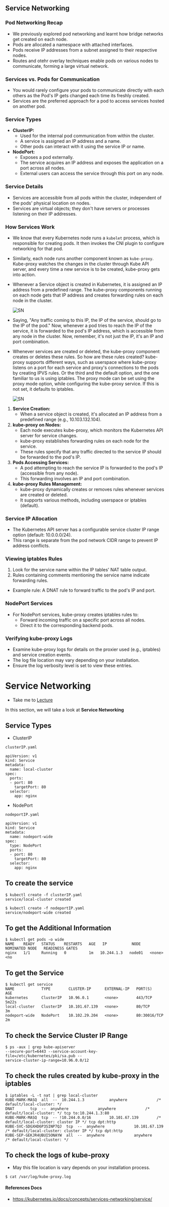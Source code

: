## Service Networking

### Pod Networking Recap

* We previously explored pod networking and learnt how bridge networks get created on each node.
* Pods are allocated a namespace with attached interfaces.
* Pods receive IP addresses from a subnet assigned to their respective nodes.
* Routes and otehr overlay techniques enable pods on various nodes to communicate, forming a large virtual network.

### Services vs. Pods for Communication

* You would rarely configure your pods to communicate directly with each others as the Pod's IP gets changed each time its freshly created.
* Services are the preferred approach for a pod to access services hosted on another pod.

### Service Types

* **ClusterIP:**
  * Used for the internal pod communication from within the cluster.
  * A service is assigned an IP address and a name.
  * Other pods can interact with it using the service IP or name.
* **NodePort:**
  * Exposes a pod externally.
  * The service acquires an IP address and exposes the application on a port across all nodes.
  * External users can access the service through this port on any node.

### Service Details

* Services are accessible from all pods within the cluster, independent of the pods' physical location on nodes.
* Services are virtual objects; they don't have servers or processes listening on their IP addresses.

### How Services Work

- We know that every Kubernetes node runs a `kubelet` process, which is responsible for creating pods. It then invokes the CNI plugin to configure networking for that pod.
- Similarly, each node runs another component known as `kube-proxy`. Kube-proxy watches the changes in the cluster through Kube API server, and every time a new service is to be created, kube-proxy gets into action.
- Whenever a Service object is created in Kubernetes, it is assigned an IP address from a predefined range. The kube-proxy components running on each node gets that IP address and creates forwarding rules on each node in the cluster.
  
  ![SN](../../images/sn.png)
- Saying, "Any traffic coming to this IP, the IP of the service, should go to the IP of the pod." Now, whenever a pod tries to reach the IP of the service, it is forwarded to the pod's IP address, which is accessible from any node in the cluster. Now, remember, it's not just the IP, it's an IP and port combination.
- Whenever services are created or deleted, the kube-proxy component creates or deletes these rules. So how are these rules created? kube-proxy supports different ways, such as userspace where kube-proxy listens on a port for each service and proxy's connections to the pods by creating IPVS rules. Or the third and the default option, and the one familiar to us is using iptables. The proxy mode can be set using the proxy mode option, while configuring the kube-proxy service. If this is not set, it defaults to iptables.

  ![SN](../../images/sn1.png)

1. **Service Creation:**
   * When a service object is created, it's allocated an IP address from a predefined range (e.g., 10.103.132.104).
2. **kube-proxy on Nodes:**
   * Each node executes kube-proxy, which monitors the Kubernetes API server for service changes.
   * kube-proxy establishes forwarding rules on each node for the service.
   * These rules specify that any traffic directed to the service IP should be forwarded to the pod's IP.
3. **Pods Accessing Services:**
   * A pod attempting to reach the service IP is forwarded to the pod's IP (accessible from any node).
   * This forwarding involves an IP and port combination.
4. **kube-proxy Rules Management:**
   * kube-proxy dynamically creates or removes rules whenever services are created or deleted.
   * It supports various methods, including userspace or iptables (default).

### Service IP Allocation

* The Kubernetes API server has a configurable service cluster IP range option (default: 10.0.0.0/24).
* This range is separate from the pod network CIDR range to prevent IP address conflicts.

### Viewing iptables Rules

1. Look for the service name within the IP tables' NAT table output.
2. Rules containing comments mentioning the service name indicate forwarding rules.

* Example rule: A DNAT rule to forward traffic to the pod's IP and port.

### NodePort Services

* For NodePort services, kube-proxy creates iptables rules to:
  * Forward incoming traffic on a specific port across all nodes.
  * Direct it to the corresponding backend pods.

### Verifying kube-proxy Logs

* Examine kube-proxy logs for details on the proxier used (e.g., iptables) and service creation events.
* The log file location may vary depending on your installation.
* Ensure the log verbosity level is set to view these entries.

# Service Networking

- Take me to [Lecture](https://kodekloud.com/topic/service-networking/)

In this section, we will take a look at **Service Networking**

## Service Types

- ClusterIP

```
clusterIP.yaml

apiVersion: v1
kind: Service
metadata:
  name: local-cluster
spec:
  ports:
  - port: 80
    targetPort: 80
  selector:
    app: nginx
```

- NodePort

```
nodeportIP.yaml

apiVersion: v1
kind: Service
metadata:
  name: nodeport-wide
spec:
  type: NodePort
  ports:
  - port: 80
    targetPort: 80
  selector:
    app: nginx
```

## To create the service

```
$ kubectl create -f clusterIP.yaml
service/local-cluster created

$ kubectl create -f nodeportIP.yaml
service/nodeport-wide created
```

## To get the Additional Information

```
$ kubectl get pods -o wide
NAME    READY   STATUS    RESTARTS   AGE   IP           NODE     NOMINATED NODE   READINESS GATES
nginx   1/1     Running   0          1m   10.244.1.3   node01   <none>           <no
```

## To get the Service

```
$ kubectl get service
NAME            TYPE        CLUSTER-IP      EXTERNAL-IP   PORT(S)        AGE
kubernetes      ClusterIP   10.96.0.1       <none>        443/TCP        5m22s
local-cluster   ClusterIP   10.101.67.139   <none>        80/TCP         3m
nodeport-wide   NodePort    10.102.29.204   <none>        80:30016/TCP   2m
```

## To check the Service Cluster IP Range

```
$ ps -aux | grep kube-apiserver
--secure-port=6443 --service-account-key-file=/etc/kubernetes/pki/sa.pub --
service-cluster-ip-range=10.96.0.0/12
```

## To check the rules created by kube-proxy in the iptables

```
$ iptables -L -t nat | grep local-cluster
KUBE-MARK-MASQ  all  --  10.244.1.3           anywhere             /* default/local-cluster: */
DNAT       tcp  --  anywhere             anywhere             /* default/local-cluster: */ tcp to:10.244.1.3:80
KUBE-MARK-MASQ  tcp  -- !10.244.0.0/16        10.101.67.139        /* default/local-cluster: cluster IP */ tcp dpt:http
KUBE-SVC-SDGXHD6P3SINP7QJ  tcp  --  anywhere             10.101.67.139        /* default/local-cluster: cluster IP */ tcp dpt:http
KUBE-SEP-GEKJR4UBUI5ONAYW  all  --  anywhere             anywhere             /* default/local-cluster: */
```

## To check the logs of kube-proxy

- May this file location is vary depends on your installation process.

```
$ cat /var/log/kube-proxy.log
```

#### References Docs

- https://kubernetes.io/docs/concepts/services-networking/service/
  
 

